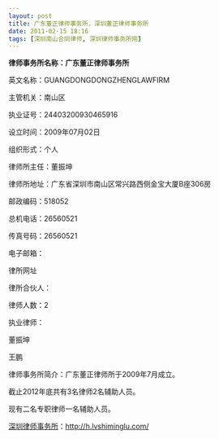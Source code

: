 ```yaml
---
layout: post
title: 广东董正律师事务所，深圳董正律师事务所
date: 2011-02-15 18:16
tags: [深圳南山合同律师, 深圳律师事务所网]
---
```

<strong>律师事务所名称：广东董正律师事务所</strong>

英文名称：GUANGDONGDONGZHENGLAWFIRM

主管机关：南山区

执业证号：24403200930465916

设立时间：2009年07月02日

组织形式：个人

律师所主任：董振坤

律师所地址：广东省深圳市南山区常兴路西侧金宝大厦B座306房

邮政编码：518052

总机电话：26560521

传真号码：26560521

电子邮箱：

律所网址

律所合伙人：

律师人数：2

执业律师：

董振坤

王鹏

律师事务所简介：广东董正律师所于2009年7月成立。

截止2012年底共有3名律师2名辅助人员。

现有二名专职律师一名辅助人员。



<a href="http://h.lvshiminglu.com/">深圳律师事务所</a>：<a href="http://h.lvshiminglu.com/">http://h.lvshiminglu.com/</a>

